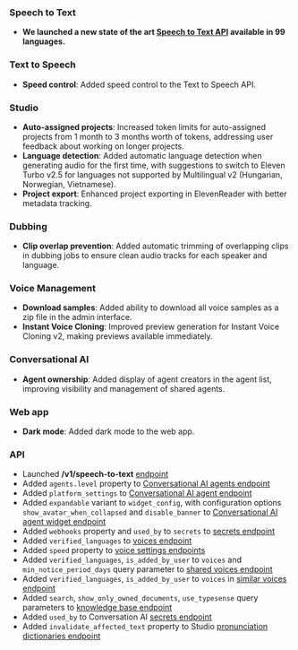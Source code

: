 ### Speech to Text

- **We launched a new state of the art [Speech to Text API](/docs/capabilities/speech-to-text) available in 99 languages.**

### Text to Speech

- **Speed control**: Added speed control to the Text to Speech API.

### Studio

- **Auto-assigned projects**: Increased token limits for auto-assigned projects from 1 month to 3 months worth of tokens, addressing user feedback about working on longer projects.
- **Language detection**: Added automatic language detection when generating audio for the first time, with suggestions to switch to Eleven Turbo v2.5 for languages not supported by Multilingual v2 (Hungarian, Norwegian, Vietnamese).
- **Project export**: Enhanced project exporting in ElevenReader with better metadata tracking.

### Dubbing

- **Clip overlap prevention**: Added automatic trimming of overlapping clips in dubbing jobs to ensure clean audio tracks for each speaker and language.

### Voice Management

- **Download samples**: Added ability to download all voice samples as a zip file in the admin interface.
- **Instant Voice Cloning**: Improved preview generation for Instant Voice Cloning v2, making previews available immediately.

### Conversational AI

- **Agent ownership**: Added display of agent creators in the agent list, improving visibility and management of shared agents.

### Web app

- **Dark mode**: Added dark mode to the web app.

### API

<Accordion title="View API changes">

- Launched **/v1/speech-to-text** [endpoint](/docs/api-reference/speech-to-text/convert)
- Added `agents.level` property to [Conversational AI agents endpoint](/docs/api-reference/agents/get-agents#response.body.agents.access_level)
- Added `platform_settings` to [Conversational AI agent endpoint](/docs/api-reference/agents/update-agent#request.body.platform_settings)
- Added `expandable` variant to `widget_config`, with configuration options `show_avatar_when_collapsed` and `disable_banner` to [Conversational AI agent widget endpoint](/docs/api-reference/agents/get-agent#response.body.widget)
- Added `webhooks` property and `used_by` to `secrets` to [secrets endpoint](/docs/api-reference/workspace/get-secrets#response.body.secrets.used_by)
- Added `verified_languages` to [voices endpoint](/docs/api-reference/voices/get#response.body.verified_languages)
- Added `speed` property to [voice settings endpoints](/docs/api-reference/voices/get#response.body.settings.speed)
- Added `verified_languages`, `is_added_by_user` to `voices` and `min_notice_period_days` query parameter to [shared voices endpoint](/docs/api-reference/voice-library/get-shared#request.query)
- Added `verified_languages`, `is_added_by_user` to `voices` in [similar voices endpoint](/docs/api-reference/voices/get-similar-library-voices)
- Added `search`, `show_only_owned_documents`, `use_typesense` query parameters to [knowledge base endpoint](/docs/api-reference/knowledge-base/get-knowledge-base-list#request.query.search)
- Added `used_by` to Conversation AI [secrets endpoint](/docs/api-reference/workspace/get-secrets)
- Added `invalidate_affected_text` property to Studio [pronunciation dictionaries endpoint](/docs/api-reference/studio/create-pronunciation-dictionaries#request.body.invalidate_affected_text)

</Accordion>
